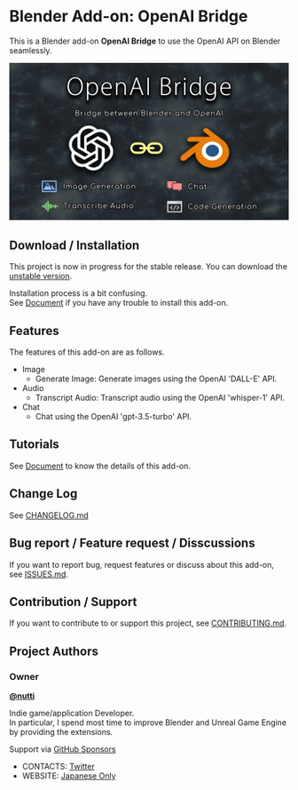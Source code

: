 # Blender Add-on: OpenAI Bridge

This is a Blender add-on **OpenAI Bridge** to use the OpenAI API on Blender seamlessly.

![Thumbnail](docs/images/thumbnail.png)

## Download / Installation

This project is now in progress for the stable release.
You can download the
[unstable version](https://github.com/nutti/OpenAI-Bridge/archive/refs/heads/main.zip).

Installation process is a bit confusing.  
See [Document](docs/installation.md) if you have any trouble to install this
add-on.

## Features

The features of this add-on are as follows.

* Image
  * Generate Image: Generate images using the OpenAI 'DALL-E' API.
* Audio
  * Transcript Audio: Transcript audio using the OpenAI 'whisper-1' API.
* Chat
  * Chat using the OpenAI 'gpt-3.5-turbo' API.

## Tutorials

See [Document](docs/tutorial.md) to know the details of this add-on.

## Change Log

See [CHANGELOG.md](CHANGELOG.md)

## Bug report / Feature request / Disscussions

If you want to report bug, request features or discuss about this add-on, see
[ISSUES.md](ISSUES.md).

## Contribution / Support

If you want to contribute to or support this project, see
[CONTRIBUTING.md](CONTRIBUTING.md).

## Project Authors

### Owner

[**@nutti**](https://github.com/nutti)

Indie game/application Developer.  
In particular, I spend most time to improve Blender and Unreal Game Engine by
providing the extensions.

Support via [GitHub Sponsors](https://github.com/sponsors/nutti)

* CONTACTS: [Twitter](https://twitter.com/nutti__)
* WEBSITE: [Japanese Only](https://colorful-pico.net/)
